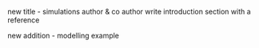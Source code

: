 new title - simulations 
author & co author
write introduction section 
with a reference 

new addition - modelling example 
